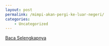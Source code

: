 ```yaml
---
layout: post
permalink: /mimpi-akan-pergi-ke-luar-negeri/
categories:
    - Uncategorized
---
```


[Baca Selengkapnya](/07)